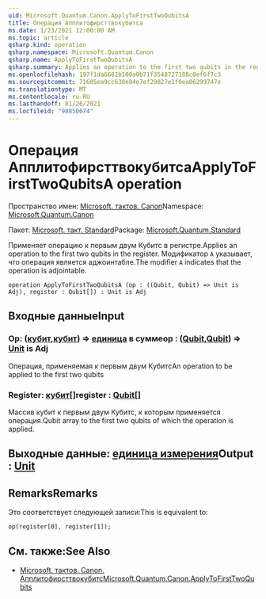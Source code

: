 ```yaml
---
uid: Microsoft.Quantum.Canon.ApplyToFirstTwoQubitsA
title: Операция Апплитофирсттвокубитса
ms.date: 1/23/2021 12:00:00 AM
ms.topic: article
qsharp.kind: operation
qsharp.namespace: Microsoft.Quantum.Canon
qsharp.name: ApplyToFirstTwoQubitsA
qsharp.summary: Applies an operation to the first two qubits in the register. The modifier `A` indicates that the operation is adjointable.
ms.openlocfilehash: 197f1da6682b100a0b71f3548727188c0ef6f7c3
ms.sourcegitcommit: 71605ea9cc630e84e7ef29027e1f0ea06299747e
ms.translationtype: MT
ms.contentlocale: ru-RU
ms.lasthandoff: 01/26/2021
ms.locfileid: "98850674"
---
```

# <a name="applytofirsttwoqubitsa-operation"></a><span data-ttu-id="d433a-102">Операция Апплитофирсттвокубитса</span><span class="sxs-lookup"><span data-stu-id="d433a-102">ApplyToFirstTwoQubitsA operation</span></span>

<span data-ttu-id="d433a-103">Пространство имен: [Microsoft. тактов. Canon](xref:Microsoft.Quantum.Canon)</span><span class="sxs-lookup"><span data-stu-id="d433a-103">Namespace: [Microsoft.Quantum.Canon](xref:Microsoft.Quantum.Canon)</span></span>

<span data-ttu-id="d433a-104">Пакет: [Microsoft. такт. Standard](https://nuget.org/packages/Microsoft.Quantum.Standard)</span><span class="sxs-lookup"><span data-stu-id="d433a-104">Package: [Microsoft.Quantum.Standard](https://nuget.org/packages/Microsoft.Quantum.Standard)</span></span>


<span data-ttu-id="d433a-105">Применяет операцию к первым двум Кубитс в регистре.</span><span class="sxs-lookup"><span data-stu-id="d433a-105">Applies an operation to the first two qubits in the register.</span></span>
<span data-ttu-id="d433a-106">Модификатор `A` указывает, что операция является аджоинтабле.</span><span class="sxs-lookup"><span data-stu-id="d433a-106">The modifier `A` indicates that the operation is adjointable.</span></span>

```qsharp
operation ApplyToFirstTwoQubitsA (op : ((Qubit, Qubit) => Unit is Adj), register : Qubit[]) : Unit is Adj
```


## <a name="input"></a><span data-ttu-id="d433a-107">Входные данные</span><span class="sxs-lookup"><span data-stu-id="d433a-107">Input</span></span>

### <a name="op--qubitqubit--unit--is-adj"></a><span data-ttu-id="d433a-108">Op: ([кубит](xref:microsoft.quantum.lang-ref.qubit),[кубит](xref:microsoft.quantum.lang-ref.qubit)) => [единица](xref:microsoft.quantum.lang-ref.unit)  в сумме</span><span class="sxs-lookup"><span data-stu-id="d433a-108">op : ([Qubit](xref:microsoft.quantum.lang-ref.qubit),[Qubit](xref:microsoft.quantum.lang-ref.qubit)) => [Unit](xref:microsoft.quantum.lang-ref.unit)  is Adj</span></span>

<span data-ttu-id="d433a-109">Операция, применяемая к первым двум Кубитс</span><span class="sxs-lookup"><span data-stu-id="d433a-109">An operation to be applied to the first two qubits</span></span>


### <a name="register--qubit"></a><span data-ttu-id="d433a-110">Register: [кубит](xref:microsoft.quantum.lang-ref.qubit)[]</span><span class="sxs-lookup"><span data-stu-id="d433a-110">register : [Qubit](xref:microsoft.quantum.lang-ref.qubit)[]</span></span>

<span data-ttu-id="d433a-111">Массив кубит к первым двум Кубитс, к которым применяется операция.</span><span class="sxs-lookup"><span data-stu-id="d433a-111">Qubit array to the first two qubits of which the operation is applied.</span></span>



## <a name="output--unit"></a><span data-ttu-id="d433a-112">Выходные данные: [единица измерения](xref:microsoft.quantum.lang-ref.unit)</span><span class="sxs-lookup"><span data-stu-id="d433a-112">Output : [Unit](xref:microsoft.quantum.lang-ref.unit)</span></span>



## <a name="remarks"></a><span data-ttu-id="d433a-113">Remarks</span><span class="sxs-lookup"><span data-stu-id="d433a-113">Remarks</span></span>

<span data-ttu-id="d433a-114">Это соответствует следующей записи:</span><span class="sxs-lookup"><span data-stu-id="d433a-114">This is equivalent to:</span></span>

```qsharp
op(register[0], register[1]);
```

## <a name="see-also"></a><span data-ttu-id="d433a-115">См. также:</span><span class="sxs-lookup"><span data-stu-id="d433a-115">See Also</span></span>

- [<span data-ttu-id="d433a-116">Microsoft. тактов. Canon. Апплитофирсттвокубитс</span><span class="sxs-lookup"><span data-stu-id="d433a-116">Microsoft.Quantum.Canon.ApplyToFirstTwoQubits</span></span>](xref:Microsoft.Quantum.Canon.ApplyToFirstTwoQubits)